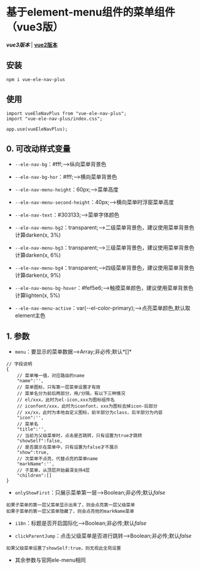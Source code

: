 # 基于element-menu组件的菜单组件（vue3版）
***vue3版本*** | [**vue2版本**](https://github.com/QuietHear/vue-ele-nav '浏览')


## 安装
	npm i vue-ele-nav-plus

## 使用
	import vueEleNavPlus from "vue-ele-nav-plus";
	import "vue-ele-nav-plus/index.css";
	
	app.use(vueEleNavPlus);


## 0. 可改动样式变量
* `--ele-nav-bg`：#fff;-->纵向菜单背景色

* `--ele-nav-bg-hor`：#fff;-->横向菜单背景色

* `--ele-nav-menu-height`：60px;-->菜单高度

* `--ele-nav-menu-second-height`：40px;-->横向菜单时浮窗菜单高度

* `--ele-nav-text`：#303133;-->菜单字体颜色

* `--ele-nav-menu-bg2`：transparent;-->二级菜单背景色，建议使用菜单背景色计算darken(x, 3%)

* `--ele-nav-menu-bg3`：transparent;-->三级菜单背景色，建议使用菜单背景色计算darken(x, 6%)

* `--ele-nav-menu-bg4`：transparent;-->四级菜单背景色，建议使用菜单背景色计算darken(x, 9%)

* `--ele-nav-menu-bg-hover`：#fef5e6;-->触摸菜单颜色，建议使用菜单背景色计算lighten(x, 5%)

* `--ele-nav-menu-active`：var(--el-color-primary);-->点亮菜单颜色,默认取element主色


## 1. 参数
* `menu`：要显示的菜单数据-->Array;非必传;默认*[]*
>
	// 字段说明
	{
		// 菜单唯一值，对应路由的name
		"name":'',
		// 菜单图标，只有第一层菜单设置才有效
		// 菜单名分为前后两部分，用/分隔，有以下三种情况
		// el/xxx，此时为el-icon,xxx为图标组件名
		// iconfont/xxx，此时为iconfont，xxx为图标去掉icon-后部分
		// xx/xx，此时为本地自定义图标，前半部分为class，后半部分为内容
		"icon":'',
		// 菜单名
		"title":'',
		// 当前为父级菜单时，点击是否跳转，只有设置为true才跳转
		"showSelf":false,
		// 是否展示在菜单中，只有设置为false才不展示
		"show":true,
		// 次菜单不点亮，代替点亮的菜单name
		"markName":'',
		// 子菜单，从顶层开始最深支持4层
		"children":[]
	}
>

* `onlyShowFirst`：只展示菜单第一层-->Boolean;非必传;默认*false*
>
	如果子菜单的第一层父菜单显示出来了，则会点亮第一层父级菜单
	如果子菜单的第一层父菜单隐藏了，则会点亮他的markName菜单
>

* `i18n`：标题是否开启国际化-->Boolean;非必传;默认*false*

* `clickParentJump`：点击父级菜单是否进行跳转-->Boolean;非必传;默认*false*
>
	如果父级菜单设置了showSelf:true，则无视此全局设置
>

* 其余参数与官网ele-menu相同
